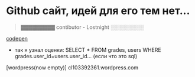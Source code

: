# Github сайт, идей для его тем нет...

> ▓▓▓▓▓▓▓▓▓
> contibutor - Lostnight
> ░░░░░░░░░

[codepen](https://codepen.io/LostnightRX)

- так я узнал оценки: SELECT * FROM grades, users WHERE grades.user_id=users.user_id... (если что это sql)

[wordpress(now empty)] cl103392361.wordpress.com
